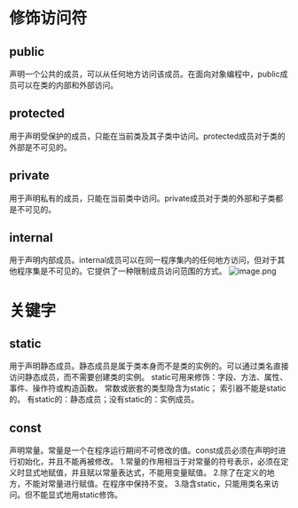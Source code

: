 # 修饰访问符
## public
声明一个公共的成员，可以从任何地方访问该成员。在面向对象编程中，public成员可以在类的内部和外部访问。
## protected
用于声明受保护的成员，只能在当前类及其子类中访问。protected成员对于类的外部是不可见的。
## private
用于声明私有的成员，只能在当前类中访问。private成员对于类的外部和子类都是不可见的。
## internal
用于声明内部成员。internal成员可以在同一程序集内的任何地方访问，但对于其他程序集是不可见的。它提供了一种限制成员访问范围的方式。
![image.png](https://upload-images.jianshu.io/upload_images/29491970-4ec940b9278f7091.png?imageMogr2/auto-orient/strip%7CimageView2/2/w/1240)

# 关键字
## static
用于声明静态成员。静态成员是属于类本身而不是类的实例的。可以通过类名直接访问静态成员，而不需要创建类的实例。
static可用来修饰：字段、方法、属性、事件、操作符或构造函数。
常数或嵌套的类型隐含为static；
索引器不能是static的。
有static的：静态成员；没有static的：实例成员。
## const
声明常量。常量是一个在程序运行期间不可修改的值。const成员必须在声明时进行初始化，并且不能再被修改。
1.常量的作用相当于对常量的符号表示，必须在定义时显式地赋值，并且赋以常量表达式，不能用变量赋值。
2.除了在定义的地方，不能对常量进行赋值。在程序中保持不变。
3.隐含static，只能用类名来访问。但不能显式地用static修饰。
